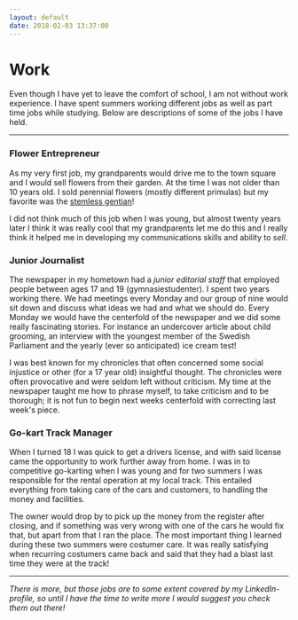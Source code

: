 ```yaml
---
layout: default
date: 2018-02-03 13:37:00
---
```


# Work #

Even though I have yet to leave the comfort of school, I am not without work
experience.
I have spent summers working different jobs as well as part time jobs while
studying.
Below are descriptions of some of the jobs I have held.

---

### Flower Entrepreneur ###

As my very first job, my grandparents would drive me to the town square and I
would sell flowers from their garden.
At the time I was not older than 10 years old.
I sold perennial flowers (mostly different primulas) but my favorite was the
[stemless gentian](https://upload.wikimedia.org/wikipedia/commons/a/a6/GentianaAcaulisRannoch.jpg)!

I did not think much of this job when I was young, but almost twenty years later
I think it was really cool that my grandparents let me do this and I really
think it helped me in developing my communications skills and ability to *sell*.


### Junior Journalist ###

The newspaper in my hometown had a *junior editorial staff* that employed people
between ages 17 and 19 (gymnasiestudenter).
I spent two years working there.
We had meetings every Monday and our group of nine would sit down and discuss
what ideas we had and what we should do.
Every Monday we would have the centerfold of the newspaper and we did some
really fascinating stories.
For instance an undercover article about child grooming, an interview with the
youngest member of the Swedish Parliament and the yearly (ever so anticipated)
ice cream test!

I was best known for my chronicles that often concerned some social injustice or
other (for a 17 year old) insightful thought.
The chronicles were often provocative and were seldom left without criticism.
My time at the newspaper taught me how to phrase myself, to take criticism and
to be thorough; it is not fun to begin next weeks centerfold with correcting
last week's piece.


### Go-kart Track Manager ###

When I turned 18 I was quick to get a drivers license, and with said license
came the opportunity to work further away from home.
I was in to competitive go-karting when I was young and for two summers I was
responsible for the rental operation at my local track.
This entailed everything from taking care of the cars and customers, to handling
the money and facilities.

The owner would drop by to pick up the money from the register after closing,
and if something was very wrong with one of the cars he would fix that, but
apart from that I ran the place.
The most important thing I learned during these two summers were costumer care.
It was really satisfying when recurring costumers came back and said that they
had a blast last time they were at the track!

---

*There is more, but those jobs are to some extent covered by my LinkedIn-profile,
so until I have the time to write more I would suggest you check them out there!*
